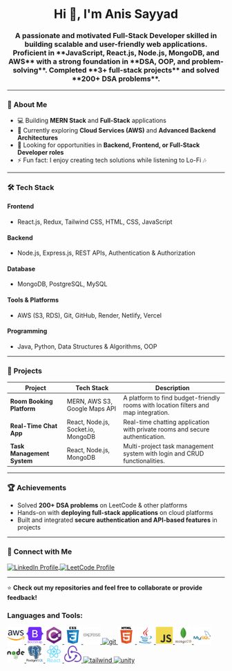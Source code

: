<h1 align="center">Hi 👋, I'm Anis Sayyad</h1>
<h3 align="center">
A passionate and motivated Full-Stack Developer skilled in building scalable and user-friendly web applications.  
Proficient in **JavaScript, React.js, Node.js, MongoDB, and AWS** with a strong foundation in **DSA, OOP, and problem-solving**.  
Completed **3+ full-stack projects** and solved **200+ DSA problems**.
</h3>

---

### 🚀 **About Me**
- 💻 Building **MERN Stack** and **Full-Stack** applications  
- 🌱 Currently exploring **Cloud Services (AWS)** and **Advanced Backend Architectures**  
- 🎯 Looking for opportunities in **Backend, Frontend, or Full-Stack Developer roles**  
- ⚡ Fun fact: I enjoy creating tech solutions while listening to Lo-Fi 🎶

---

### 🛠️ **Tech Stack**
#### **Frontend**
- React.js, Redux, Tailwind CSS, HTML, CSS, JavaScript  

#### **Backend**
- Node.js, Express.js, REST APIs, Authentication & Authorization  

#### **Database**
- MongoDB, PostgreSQL, MySQL  

#### **Tools & Platforms**
- AWS (S3, RDS), Git, GitHub, Render, Netlify, Vercel  

#### **Programming**
- Java, Python, Data Structures & Algorithms, OOP  

---

### 📌 **Projects**
| Project | Tech Stack | Description |
|----------|------------|-------------|
| **Room Booking Platform** | MERN, AWS S3, Google Maps API | A platform to find budget-friendly rooms with location filters and map integration. |
| **Real-Time Chat App** | React, Node.js, Socket.io, MongoDB | Real-time chatting application with private rooms and secure authentication. |
| **Task Management System** | React, Node.js, MongoDB | Multi-project task management system with login and CRUD functionalities. |

---

### 🏆 **Achievements**
- Solved **200+ DSA problems** on LeetCode & other platforms  
- Hands-on with **deploying full-stack applications** on cloud platforms  
- Built and integrated **secure authentication and API-based features** in projects  

---

### 🤝 **Connect with Me**
<p align="left">
<a href="https://www.linkedin.com/in/anis-sayyad-4aa710231/" target="_blank">
  <img align="center" src="https://raw.githubusercontent.com/rahuldkjain/github-profile-readme-generator/master/src/images/icons/Social/linked-in-alt.svg" alt="LinkedIn Profile" height="30" width="40" />
</a>
<a href="https://leetcode.com/u/rex_lapis/" target="_blank">
  <img align="center" src="https://raw.githubusercontent.com/rahuldkjain/github-profile-readme-generator/master/src/images/icons/Social/leet-code.svg" alt="LeetCode Profile" height="30" width="40" />
</a>
</p>

---

⭐ **Check out my repositories and feel free to collaborate or provide feedback!**


<h3 align="left">Languages and Tools:</h3>
<p align="left"> <a href="https://aws.amazon.com" target="_blank" rel="noreferrer"> <img src="https://raw.githubusercontent.com/devicons/devicon/master/icons/amazonwebservices/amazonwebservices-original-wordmark.svg" alt="aws" width="40" height="40"/> </a> <a href="https://getbootstrap.com" target="_blank" rel="noreferrer"> <img src="https://raw.githubusercontent.com/devicons/devicon/master/icons/bootstrap/bootstrap-plain-wordmark.svg" alt="bootstrap" width="40" height="40"/> </a> <a href="https://www.w3schools.com/cs/" target="_blank" rel="noreferrer"> <img src="https://raw.githubusercontent.com/devicons/devicon/master/icons/csharp/csharp-original.svg" alt="csharp" width="40" height="40"/> </a> <a href="https://www.w3schools.com/css/" target="_blank" rel="noreferrer"> <img src="https://raw.githubusercontent.com/devicons/devicon/master/icons/css3/css3-original-wordmark.svg" alt="css3" width="40" height="40"/> </a> <a href="https://expressjs.com" target="_blank" rel="noreferrer"> <img src="https://raw.githubusercontent.com/devicons/devicon/master/icons/express/express-original-wordmark.svg" alt="express" width="40" height="40"/> </a> <a href="https://git-scm.com/" target="_blank" rel="noreferrer"> <img src="https://www.vectorlogo.zone/logos/git-scm/git-scm-icon.svg" alt="git" width="40" height="40"/> </a> <a href="https://www.w3.org/html/" target="_blank" rel="noreferrer"> <img src="https://raw.githubusercontent.com/devicons/devicon/master/icons/html5/html5-original-wordmark.svg" alt="html5" width="40" height="40"/> </a> <a href="https://www.java.com" target="_blank" rel="noreferrer"> <img src="https://raw.githubusercontent.com/devicons/devicon/master/icons/java/java-original.svg" alt="java" width="40" height="40"/> </a> <a href="https://developer.mozilla.org/en-US/docs/Web/JavaScript" target="_blank" rel="noreferrer"> <img src="https://raw.githubusercontent.com/devicons/devicon/master/icons/javascript/javascript-original.svg" alt="javascript" width="40" height="40"/> </a> <a href="https://www.mongodb.com/" target="_blank" rel="noreferrer"> <img src="https://raw.githubusercontent.com/devicons/devicon/master/icons/mongodb/mongodb-original-wordmark.svg" alt="mongodb" width="40" height="40"/> </a> <a href="https://www.mysql.com/" target="_blank" rel="noreferrer"> <img src="https://raw.githubusercontent.com/devicons/devicon/master/icons/mysql/mysql-original-wordmark.svg" alt="mysql" width="40" height="40"/> </a> <a href="https://nodejs.org" target="_blank" rel="noreferrer"> <img src="https://raw.githubusercontent.com/devicons/devicon/master/icons/nodejs/nodejs-original-wordmark.svg" alt="nodejs" width="40" height="40"/> </a> <a href="https://www.postgresql.org" target="_blank" rel="noreferrer"> <img src="https://raw.githubusercontent.com/devicons/devicon/master/icons/postgresql/postgresql-original-wordmark.svg" alt="postgresql" width="40" height="40"/> </a> <a href="https://reactjs.org/" target="_blank" rel="noreferrer"> <img src="https://raw.githubusercontent.com/devicons/devicon/master/icons/react/react-original-wordmark.svg" alt="react" width="40" height="40"/> </a> <a href="https://redux.js.org" target="_blank" rel="noreferrer"> <img src="https://raw.githubusercontent.com/devicons/devicon/master/icons/redux/redux-original.svg" alt="redux" width="40" height="40"/> </a> <a href="https://tailwindcss.com/" target="_blank" rel="noreferrer"> <img src="https://www.vectorlogo.zone/logos/tailwindcss/tailwindcss-icon.svg" alt="tailwind" width="40" height="40"/> </a> <a href="https://unity.com/" target="_blank" rel="noreferrer"> <img src="https://www.vectorlogo.zone/logos/unity3d/unity3d-icon.svg" alt="unity" width="40" height="40"/> </a> </p>
